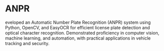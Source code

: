 # ANPR
eveloped an Automatic Number Plate Recognition (ANPR) system using  Python, OpenCV, and EasyOCR for efficient license plate detection and  optical character recognition. Demonstrated proficiency in computer vision,  machine learning, and automation, with practical applications in vehicle tracking  and security.

